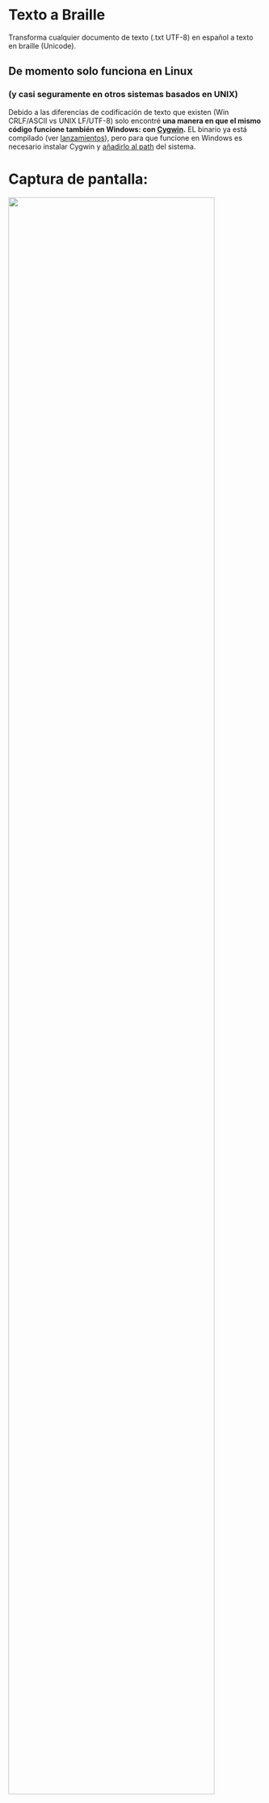 # Texto a Braille
Transforma cualquier documento de texto (.txt UTF-8) en español a texto en braille (Unicode).

## De momento solo funciona en Linux
### (y casi seguramente en otros sistemas basados en UNIX)
Debido a las diferencias de codificación de texto que existen (Win CRLF/ASCII vs UNIX LF/UTF-8) solo encontré **una
manera en que el mismo código funcione también en Windows: con [Cygwin](http://cygwin.com/).**
EL binario ya está compilado (ver [lanzamientos](https://github.com/oliver-almaraz/Texto_a_Braille/releases)), pero para que funcione en Windows es necesario
instalar Cygwin y [añadirlo al path](https://www.maketecheasier.com/install-configure-cygwin-windows/) del sistema.

# Captura de pantalla:
<img src="https://user-images.githubusercontent.com/69062188/93651537-679f4f00-f9d7-11ea-943e-e2683432c44d.png" width="90%"></img> 
